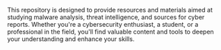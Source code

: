 This repository is designed to provide resources and materials aimed at studying malware analysis, threat intelligence, and sources for cyber reports. Whether you're a cybersecurity enthusiast, a student, or a professional in the field, you'll find valuable content and tools to deepen your understanding and enhance your skills.
